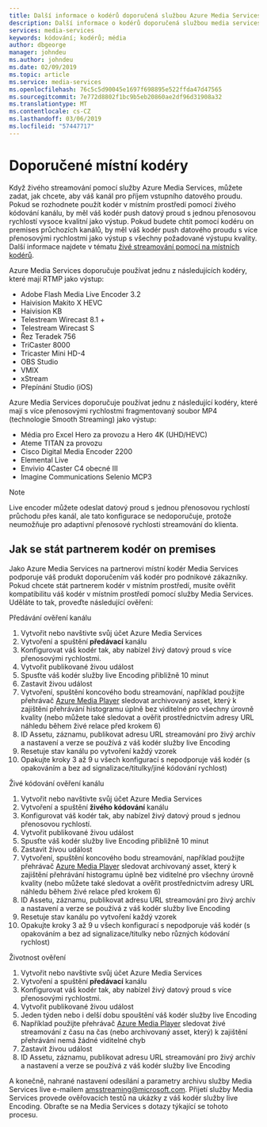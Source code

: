 ```yaml
---
title: Další informace o kodérů doporučená službou Azure Media Services | Dokumentace Microsoftu
description: Další informace o kodérů doporučená službou media services
services: media-services
keywords: kódování; kodérů; média
author: dbgeorge
manager: johndeu
ms.author: johndeu
ms.date: 02/09/2019
ms.topic: article
ms.service: media-services
ms.openlocfilehash: 76c5c5d90045e1697f698895e522ffda47d47565
ms.sourcegitcommit: 7e772d8802f1bc9b5eb20860ae2df96d31908a32
ms.translationtype: MT
ms.contentlocale: cs-CZ
ms.lasthandoff: 03/06/2019
ms.locfileid: "57447717"
---
```

# <a name="recommended-on-premises-encoders"></a>Doporučené místní kodéry
Když živého streamování pomocí služby Azure Media Services, můžete zadat, jak chcete, aby váš kanál pro příjem vstupního datového proudu. Pokud se rozhodnete použít kodér v místním prostředí pomocí živého kódování kanálu, by měl váš kodér push datový proud s jednou přenosovou rychlostí vysoce kvalitní jako výstup. Pokud budete chtít pomocí kodéru on premises průchozích kanálů, by měl váš kodér push datového proudu s více přenosovými rychlostmi jako výstup s všechny požadované výstupu kvality. Další informace najdete v tématu [živé streamování pomocí na místních kodérů](media-services-live-streaming-with-onprem-encoders.md).

Azure Media Services doporučuje používat jednu z následujících kodéry, které mají RTMP jako výstup:
- Adobe Flash Media Live Encoder 3.2
- Haivision Makito X HEVC
- Haivision KB
- Telestream Wirecast 8.1 +
- Telestream Wirecast S
- Řez Teradek 756
- TriCaster 8000
- Tricaster Mini HD-4
- OBS Studio
- VMIX
- xStream
- Přepínání Studio (iOS)

Azure Media Services doporučuje používat jednu z následující kodéry, které mají s více přenosovými rychlostmi fragmentovaný soubor MP4 (technologie Smooth Streaming) jako výstup:
- Média pro Excel Hero za provozu a Hero 4K (UHD/HEVC)
- Ateme TITAN za provozu
- Cisco Digital Media Encoder 2200
- Elemental Live
- Envivio 4Caster C4 obecné III
- Imagine Communications Selenio MCP3

> [!NOTE]
> Live encoder můžete odeslat datový proud s jednou přenosovou rychlostí průchodu přes kanál, ale tato konfigurace se nedoporučuje, protože neumožňuje pro adaptivní přenosové rychlosti streamování do klienta.

## <a name="how-to-become-an-on-premises-encoder-partner"></a>Jak se stát partnerem kodér on premises
Jako Azure Media Services na partnerovi místní kodér Media Services podporuje váš produkt doporučením váš kodér pro podnikové zákazníky. Pokud chcete stát partnerem kodér v místním prostředí, musíte ověřit kompatibilitu váš kodér v místním prostředí pomocí služby Media Services. Uděláte to tak, proveďte následující ověření:

Předávání ověření kanálu
1. Vytvořit nebo navštivte svůj účet Azure Media Services
2. Vytvoření a spuštění **předávací** kanálu
3. Konfigurovat váš kodér tak, aby nabízel živý datový proud s více přenosovými rychlostmi.
4. Vytvořit publikované živou událost
5. Spusťte váš kodér služby live Encoding přibližně 10 minut
6. Zastavit živou událost
7. Vytvoření, spuštění koncového bodu streamování, například použijte přehrávač [Azure Media Player](https://ampdemo.azureedge.net/azuremediaplayer.html) sledovat archivovaný asset, který k zajištění přehrávání histogramu úplně bez viditelné pro všechny úrovně kvality (nebo můžete také sledovat a ověřit prostřednictvím adresy URL náhledu během živé relace před krokem 6)
8. ID Assetu, záznamu, publikovat adresu URL streamování pro živý archív a nastavení a verze se používá z váš kodér služby live Encoding
9. Resetuje stav kanálu po vytvoření každý vzorek
10. Opakujte kroky 3 až 9 u všech konfigurací s nepodporuje váš kodér (s opakováním a bez ad signalizace/titulky/jiné kódování rychlost)

Živé kódování ověření kanálu
1. Vytvořit nebo navštivte svůj účet Azure Media Services
2. Vytvoření a spuštění **živého kódování** kanálu
3. Konfigurovat váš kodér tak, aby nabízel živý datový proud s jednou přenosovou rychlostí.
4. Vytvořit publikované živou událost
5. Spusťte váš kodér služby live Encoding přibližně 10 minut
6. Zastavit živou událost
7. Vytvoření, spuštění koncového bodu streamování, například použijte přehrávač [Azure Media Player](https://ampdemo.azureedge.net/azuremediaplayer.html) sledovat archivovaný asset, který k zajištění přehrávání histogramu úplně bez viditelné pro všechny úrovně kvality (nebo můžete také sledovat a ověřit prostřednictvím adresy URL náhledu během živé relace před krokem 6)
8. ID Assetu, záznamu, publikovat adresu URL streamování pro živý archív a nastavení a verze se používá z váš kodér služby live Encoding
9. Resetuje stav kanálu po vytvoření každý vzorek
10. Opakujte kroky 3 až 9 u všech konfigurací s nepodporuje váš kodér (s opakováním a bez ad signalizace/titulky nebo různých kódování rychlost)

Životnost ověření
1. Vytvořit nebo navštivte svůj účet Azure Media Services
2. Vytvoření a spuštění **předávací** kanálu
3. Konfigurovat váš kodér tak, aby nabízel živý datový proud s více přenosovými rychlostmi.
4. Vytvořit publikované živou událost
5. Jeden týden nebo i delší dobu spouštění váš kodér služby live Encoding
6. Například použijte přehrávač [Azure Media Player](https://ampdemo.azureedge.net/azuremediaplayer.html) sledovat živé streamování z času na čas (nebo archivovaný asset, který) k zajištění přehrávání nemá žádné viditelné chyb
7. Zastavit živou událost
8. ID Assetu, záznamu, publikovat adresu URL streamování pro živý archív a nastavení a verze se používá z váš kodér služby live Encoding

A konečně, nahrané nastavení odesílání a parametry archivu služby Media Services live e-mailem amsstreaming@microsoft.com. Přijetí služby Media Services provede ověřovacích testů na ukázky z váš kodér služby live Encoding. Obraťte se na Media Services s dotazy týkající se tohoto procesu.
